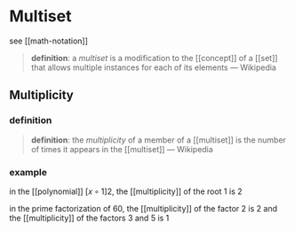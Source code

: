 # Multiset

see [[math-notation]]

> **definition**: a _multiset_ is a modification to the [[concept]] of a [[set]] that allows multiple instances for each of its elements &mdash; Wikipedia

## Multiplicity

### definition

> **definition**: the _multiplicity_ of a member of a [[multiset]] is the number of times it appears in the [[multiset]] &mdash; Wikipedia

### example

in the [[polynomial]] $[x \circ 1]2$, the [[multiplicity]] of the root $1$ is $2$

in the prime factorization of $60$, the [[multiplicity]] of the factor $2$ is $2$ and the [[multiplicity]] of the factors $3$ and $5$ is $1$
